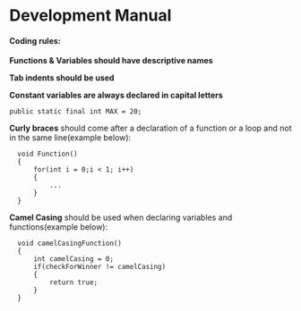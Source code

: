 # Development Manual


#### Coding rules:
	
**Functions & Variables should have descriptive names**

**Tab indents should be used**

**Constant variables are always declared in capital letters**

	public static final int MAX = 20;

**Curly braces** should come after a declaration of a function or a loop and not in the same line(example below):

	  void Function()
	  {
		  for(int i = 0;i < 1; i++)
		  {
			  ...
		  }
	  }

**Camel Casing** should be used when declaring variables and functions(example below):
  
	  void camelCasingFunction()
	  {
		  int camelCasing = 0;
		  if(checkForWinner != camelCasing)
		  {
			  return true;
		  }
	  }
